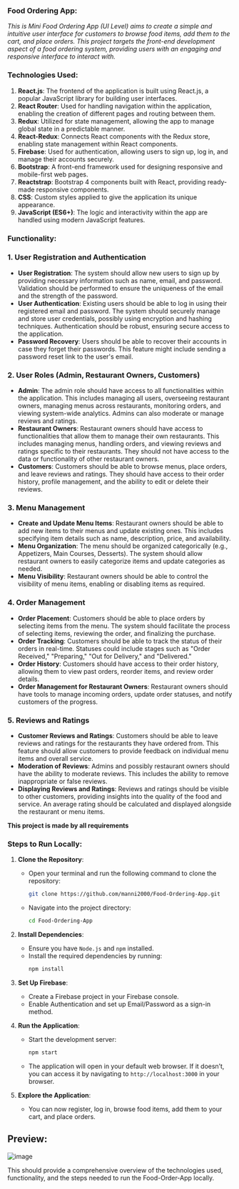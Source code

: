 ### Food Ordering App:
*This is Mini Food Ordering App (UI Level) aims to create a simple and intuitive
user interface for customers to browse food items, add them to the cart, and
place orders. This project targets the front-end development aspect of a food
ordering system, providing users with an engaging and responsive interface to
interact with.*

### Technologies Used:
1. **React.js**: The frontend of the application is built using React.js, a popular JavaScript library for building user interfaces.
2. **React Router**: Used for handling navigation within the application, enabling the creation of different pages and routing between them.
3. **Redux**: Utilized for state management, allowing the app to manage global state in a predictable manner.
4. **React-Redux**: Connects React components with the Redux store, enabling state management within React components.
5. **Firebase**: Used for authentication, allowing users to sign up, log in, and manage their accounts securely.
6. **Bootstrap**: A front-end framework used for designing responsive and mobile-first web pages.
7. **Reactstrap**: Bootstrap 4 components built with React, providing ready-made responsive components.
8. **CSS**: Custom styles applied to give the application its unique appearance.
9. **JavaScript (ES6+)**: The logic and interactivity within the app are handled using modern JavaScript features.

### Functionality:
### 1. **User Registration and Authentication**
   - **User Registration**: The system should allow new users to sign up by providing necessary information such as name, email, and password. Validation should be performed to ensure the uniqueness of the email and the strength of the password.
   - **User Authentication**: Existing users should be able to log in using their registered email and password. The system should securely manage and store user credentials, possibly using encryption and hashing techniques. Authentication should be robust, ensuring secure access to the application.
   - **Password Recovery**: Users should be able to recover their accounts in case they forget their passwords. This feature might include sending a password reset link to the user's email.

### 2. **User Roles (Admin, Restaurant Owners, Customers)**
   - **Admin**: The admin role should have access to all functionalities within the application. This includes managing all users, overseeing restaurant owners, managing menus across restaurants, monitoring orders, and viewing system-wide analytics. Admins can also moderate or manage reviews and ratings.
   - **Restaurant Owners**: Restaurant owners should have access to functionalities that allow them to manage their own restaurants. This includes managing menus, handling orders, and viewing reviews and ratings specific to their restaurants. They should not have access to the data or functionality of other restaurant owners.
   - **Customers**: Customers should be able to browse menus, place orders, and leave reviews and ratings. They should have access to their order history, profile management, and the ability to edit or delete their reviews.

### 3. **Menu Management**
   - **Create and Update Menu Items**: Restaurant owners should be able to add new items to their menus and update existing ones. This includes specifying item details such as name, description, price, and availability.
   - **Menu Organization**: The menu should be organized categorically (e.g., Appetizers, Main Courses, Desserts). The system should allow restaurant owners to easily categorize items and update categories as needed.
   - **Menu Visibility**: Restaurant owners should be able to control the visibility of menu items, enabling or disabling items as required.

### 4. **Order Management**
   - **Order Placement**: Customers should be able to place orders by selecting items from the menu. The system should facilitate the process of selecting items, reviewing the order, and finalizing the purchase.
   - **Order Tracking**: Customers should be able to track the status of their orders in real-time. Statuses could include stages such as "Order Received," "Preparing," "Out for Delivery," and "Delivered."
   - **Order History**: Customers should have access to their order history, allowing them to view past orders, reorder items, and review order details.
   - **Order Management for Restaurant Owners**: Restaurant owners should have tools to manage incoming orders, update order statuses, and notify customers of the progress.

### 5. **Reviews and Ratings**
   - **Customer Reviews and Ratings**: Customers should be able to leave reviews and ratings for the restaurants they have ordered from. This feature should allow customers to provide feedback on individual menu items and overall service.
   - **Moderation of Reviews**: Admins and possibly restaurant owners should have the ability to moderate reviews. This includes the ability to remove inappropriate or false reviews.
   - **Displaying Reviews and Ratings**: Reviews and ratings should be visible to other customers, providing insights into the quality of the food and service. An average rating should be calculated and displayed alongside the restaurant or menu items.

**This project is made by all requirements**

### Steps to Run Locally:
1. **Clone the Repository**:
   - Open your terminal and run the following command to clone the repository:
     ```bash
     git clone https://github.com/manni2000/Food-Ordering-App.git
     ```
   - Navigate into the project directory:
     ```bash
     cd Food-Ordering-App
     ```

2. **Install Dependencies**:
   - Ensure you have `Node.js` and `npm` installed.
   - Install the required dependencies by running:
     ```bash
     npm install
     ```

3. **Set Up Firebase**:
   - Create a Firebase project in your Firebase console.
   - Enable Authentication and set up Email/Password as a sign-in method.
   
4. **Run the Application**:
   - Start the development server:
     ```bash
     npm start
     ```
   - The application will open in your default web browser. If it doesn’t, you can access it by navigating to `http://localhost:3000` in your browser.

5. **Explore the Application**:
   - You can now register, log in, browse food items, add them to your cart, and place orders.
  
## Preview:
![image](https://github.com/user-attachments/assets/8e9a1535-1d6c-41c3-acc5-432d68e74e17)

This should provide a comprehensive overview of the technologies used, functionality, and the steps needed to run the Food-Order-App locally.

